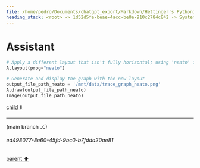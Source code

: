 ```yaml
---
file: /home/pedro/Documents/chatgpt_export/Markdown/Hettinger's Pythonic Coding Style.md
heading_stack: <root> -> 1d52d5fe-beae-4acc-be0e-910c2784c842 -> System -> 990cbfc8-f01c-4465-94d6-e8a9d6fea7b5 -> System -> aaa237dc-dc1e-4222-abfc-c36e07f03dac -> User -> 776fab5c-cc53-47a1-93dc-69a27010cdb2 -> Assistant -> aaa247ef-988b-49a9-9915-daf574ce71f4 -> User -> eeb04c84-cace-44d7-bbf4-3e7201f1b820 -> Assistant -> Table of Contents -> aaa2a5cc-949d-4e45-a2d0-6bec76f30b74 -> User -> 33a36459-de59-441a-b57c-b1d27d5bbad4 -> Assistant -> Futures -> 605be0ce-7fc0-47d8-8fef-58ca8a49c65f -> Assistant -> 0c6dc032-3a73-440d-914f-c72664028d9b -> Tool -> aaa454d4-0532-474b-82f6-8154c1a7612c -> Assistant -> 3237308d-b095-4d08-9746-c7458657226d -> Assistant -> aaa20508-57a4-4965-ba67-5ed4ef91fb76 -> User -> 92fb49ad-feb6-4053-983d-6b162fdbab12 -> Assistant -> d8424461-3cf2-49ac-a5da-ab7a1ddf0f99 -> Tool -> 3618722f-01ac-47cd-a789-3b6a0c7129cf -> Assistant -> Basic Usage -> Common Use-Cases -> Under the Hood -> aaa24d5e-3e65-4629-b95b-4cabd8fd44e1 -> User -> bf752daf-e729-42d7-85c7-57076960e59a -> Assistant -> d324ef77-d01a-487e-ad43-806693056408 -> Tool -> 3c13d1e9-f19f-4d1b-8cc5-134da804ac7d -> Assistant -> Advanced Usage -> Common Use-Cases for Advanced Features -> Under the Hood -> aaa24a82-59ae-4e30-baea-124b766b1cca -> User -> 48a83ee5-bb35-45fe-ac72-347b9a5cde78 -> Assistant -> 114949b2-0cda-4a48-a746-565185d983f7 -> Tool -> 9351035a-5fb3-4196-ab28-00f2d055f2a4 -> Assistant -> Lock -> 1. Acquiring and Releasing a Lock -> 2. Common Use-Cases -> 3. Under the Hood -> aaa26ea7-be3a-4754-8041-262f7d594988 -> User -> 6dc0b33d-eb92-4e52-a234-fd71a726b982 -> Assistant -> 716051e8-b953-427b-9094-4784bd24bf52 -> Tool -> c82dea23-a791-4ced-8798-9ac54e1a4f59 -> Assistant -> 2. Timeouts -> 3. Common Use-Cases for Timeouts -> 4. Under the Hood for Timeouts -> aaa2b275-90be-40ad-9f74-8a2e476ea8fa -> User -> 4216df09-bc59-4114-82b2-aa56a485dec7 -> Assistant -> bb800078-4902-40c4-841d-3d2158678bbc -> Tool -> 4cf8a55a-f8e1-4947-9bc2-f2c7dff4551c -> Assistant -> Event -> 1. Basic Operations -> 2. Common Use-Cases -> 3. Additional Toy Example -> 4. Under the Hood -> aaa278c8-2cb7-43ed-bea6-50f03c00e19b -> User -> 9312f27a-e9e5-4c85-b6a7-cd934371548e -> Assistant -> 559685cb-f762-46ac-bb92-a23de4af6727 -> Tool -> aaa2faf1-3955-472f-b520-7ac04fa5213b -> User -> d42e6a8c-2f13-437e-b152-2db8dbc974a9 -> Assistant -> 7ad95c66-85c0-4473-ab15-c93fffd84bcb -> Tool -> aaa2f619-fc42-4ba1-916d-51b59e7946e0 -> User -> 6f31a534-d29b-408c-b3a5-efbb3d25a342 -> Assistant -> dc49c1d0-abe9-4db6-9876-4460122ee2f0 -> Assistant -> 6aaf87cf-4d70-4033-9f9b-5bb7094353fe -> Tool -> 8f8c00c3-d57c-416e-af53-ff5873b73764 -> Assistant -> 1c8b4b15-4a86-49bb-9c03-4f1f193af18a -> Assistant -> ec00ce06-a0a1-4751-b27d-b26e08ceb275 -> Tool -> aaa227f8-7dd5-4361-8258-88ef6f517c33 -> User -> 6cce2c76-83c7-4bdc-b84c-a58dc5c78369 -> Assistant -> Condition -> 1. Basic Operations -> 2. Common Use-Cases -> 3. Under the Hood -> 4. Toy Problems Ideal for Condition -> aaa21794-6bfb-4283-80c7-8da0a327cb6b -> User -> 06360382-f04a-4dea-95af-987e6ac35d7d -> Assistant -> 81a023c5-b2f4-4f23-8df9-9df482d21ee1 -> Tool -> bf234c59-f2d1-48fb-b3d1-a07e29bbf957 -> Assistant -> 9ea1c19f-bc7c-4796-a71a-f022b328ee34 -> Assistant -> d7bb362b-e8aa-4b8f-b2e2-a2f2121f7f95 -> Tool -> bac644b2-781a-44ca-b895-9e1d0d47a823 -> Assistant -> 9649a504-2a1f-4cc9-a85e-8d72ad198c7e -> Assistant -> 1307032a-f5e0-4dfe-a6c2-da94f404526d -> Tool -> aaa2c387-7e45-4c3d-89e0-cbc1f94e124b -> User -> 2e65b100-5f14-4093-a2a2-6f0ef0a09f65 -> Assistant -> Table of Contents -> aaa2d96b-baf7-4089-ba8a-4f1f7a3e2e6f -> User -> 0b14184a-fe6a-4400-9bf5-f85749ad408c -> Assistant -> 5596ff42-ce31-4bca-8075-6fb70e8e171d -> Assistant -> 1. Event Loop Customization -> Custom Event Loop Policies -> Example: Setting a Custom Event Loop Policy -> Custom Event Loop Implementations -> aaa2e379-6c15-4825-b081-e15ee13dcdd8 -> User -> 32c063f3-18e4-4040-8cdf-9cb1bc9b1d99 -> Assistant -> 1. Event Loop Customization -> Custom Event Loop Policies -> Custom Event Loop Implementations -> 2. Task Management -> Task Factories -> Task Groups -> aaa24bb3-b240-423b-a938-8597b58b70f1 -> User -> 5bd08515-3e42-4030-8df2-6cd9b944de2c -> Assistant -> Debugging and Instrumentation -> Resource Management -> Monitoring and Metrics -> Error Handling -> Context Propagation -> aaa26628-50d0-46b4-9959-ad8be4e51da6 -> User -> 19da6351-e7a3-4230-a444-8e7a9efeaa70 -> Assistant -> ac4a6b34-afcc-4196-9f15-30b6be882da4 -> Assistant -> c7b2d472-7a3f-49bc-b37c-de95173ad8af -> Tool -> 940643ec-7cd1-4307-9825-6bb150545b31 -> Assistant -> f59d6684-bd26-48a8-964c-3e5543646b77 -> Assistant -> 44f86af4-412a-42ce-9cf3-1c5a68c72195 -> Tool -> 6df9d935-a0d7-40f9-b16b-68080eeefc6f -> Assistant -> 060f2a54-e55a-4c1b-840c-4dc5163b6926 -> Assistant -> aaa226bd-1f5b-494d-a92e-ea9435b134d5 -> User -> 3282ccad-801e-4949-b468-1a6f08a258c3 -> Assistant -> 5ec172f1-63de-4b62-bbe5-d4327dd210cb -> Tool -> 9fb63986-89a2-4bbb-9274-ac6b3903c963 -> Assistant -> aaa2c6f9-5ca3-47d5-afe8-cb813293facf -> User -> 22f6648b-c26e-42c9-9530-ebb8bee52df5 -> Assistant -> 00f7318e-f650-4da8-8da7-c1d464fafbcc -> Tool -> 0fcf2e11-509f-4079-8a43-5f610a79e150 -> Assistant -> aaa2b8dd-ace8-4316-9c60-7e04ad266847 -> User -> 0d45d9cb-12fa-4ab1-8f8e-a8cdd5954e0e -> Assistant -> e6898752-a77b-4f06-95dd-8af32efbe4a0 -> Tool -> a512a9c0-2faa-45bf-b7c8-c2420843dc31 -> Assistant -> aaa2cddf-716f-4cc9-9484-8d22490c79ce -> User -> f6209dc1-30cc-446d-929c-e3d6feeb3c30 -> Assistant
---
```

# Assistant

```python
# Apply a different layout that isn't fully horizontal; using 'neato' for a more balanced layout
A.layout(prog="neato")

# Generate and display the graph with the new layout
output_file_path_neato = '/mnt/data/trace_graph_neato.png'
A.draw(output_file_path_neato)
Image(output_file_path_neato)
```

[child ⬇️](#ed498077-8e60-45fd-9bc0-b7fdda20ae81)

---

(main branch ⎇)
###### ed498077-8e60-45fd-9bc0-b7fdda20ae81
[parent ⬆️](#f6209dc1-30cc-446d-929c-e3d6feeb3c30)
